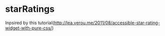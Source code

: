 # starRatings

Inpsired by this tutorial(http://lea.verou.me/2011/08/accessible-star-rating-widget-with-pure-css/)
